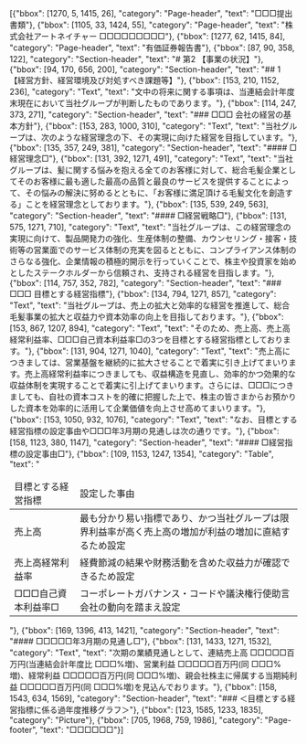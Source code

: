 [{"bbox": [1270, 5, 1415, 26], "category": "Page-header", "text": "□□□提出書類"}, {"bbox": [1105, 33, 1424, 55], "category": "Page-header", "text": "株式会社アートネイチャー □□□□□□□□□"}, {"bbox": [1277, 62, 1415, 84], "category": "Page-header", "text": "有価証券報告書"}, {"bbox": [87, 90, 358, 122], "category": "Section-header", "text": "# 第2 【事業の状況】"}, {"bbox": [94, 170, 656, 200], "category": "Section-header", "text": "## 1 【経営方針、経営環境及び対処すべき課題等】"}, {"bbox": [153, 210, 1152, 236], "category": "Text", "text": "文中の将来に関する事項は、当連結会計年度末現在において当社グループが判断したものであります。"}, {"bbox": [114, 247, 373, 271], "category": "Section-header", "text": "### □□□ 会社の経営の基本方針"}, {"bbox": [153, 283, 1000, 310], "category": "Text", "text": "当社グループは、次のような経営理念の下、その実現に向けた経営を目指しています。"}, {"bbox": [135, 357, 249, 381], "category": "Section-header", "text": "#### □経営理念□"}, {"bbox": [131, 392, 1271, 491], "category": "Text", "text": "当社グループは、髪に関する悩みを抱える全てのお客様に対して、総合毛髪企業としてそのお客様に最も適した最高の品質と最良のサービスを提供することによって、その悩みの解決に努めるとともに、「お客様に満足頂ける毛髪文化を創造する」ことを経営理念としております。"}, {"bbox": [135, 539, 249, 563], "category": "Section-header", "text": "#### □経営戦略□"}, {"bbox": [131, 575, 1271, 710], "category": "Text", "text": "当社グループは、この経営理念の実現に向けて、製品開発力の強化、生産体制の整備、カウンセリング・接客・技術等の営業面でのサービス体制の充実を図るとともに、コンプライアンス体制のさらなる強化、企業情報の積極的開示を行っていくことで、株主や投資家を始めとしたステークホルダーから信頼され、支持される経営を目指します。"}, {"bbox": [114, 757, 352, 782], "category": "Section-header", "text": "### □□□ 目標とする経営指標"}, {"bbox": [134, 794, 1271, 857], "category": "Text", "text": "当社グループは、売上の拡大と効率的な経営を推進して、総合毛髪事業の拡大と収益力や資本効率の向上を目指しております。"}, {"bbox": [153, 867, 1207, 894], "category": "Text", "text": "そのため、売上高、売上高経常利益率、□□□自己資本利益率□の3つを目標とする経営指標としております。"}, {"bbox": [131, 904, 1271, 1040], "category": "Text", "text": "売上高につきましては、営業基盤を継続的に拡大させることで着実に引き上げてまいります。売上高経常利益率につきましても、収益構造を見直し、効率的かつ効果的な収益体制を実現することで着実に引上げてまいります。さらには、□□□につきましても、自社の資本コストを的確に把握した上で、株主の皆さまからお預かりした資本を効率的に活用して企業価値を向上させ高めてまいります。"}, {"bbox": [153, 1050, 932, 1076], "category": "Text", "text": "なお、目標とする経営指標の設定事由や□□□年3月期の見通しは次の通りです。"}, {"bbox": [158, 1123, 380, 1147], "category": "Section-header", "text": "#### □経営指標の設定事由□"}, {"bbox": [109, 1153, 1247, 1354], "category": "Table", "text": "<table><thead><tr><td>目標とする経営指標</td><td>設定した事由</td></tr></thead><tbody><tr><td>売上高</td><td>最も分かり易い指標であり、かつ当社グループは限界利益率が高く売上高の増加が利益の増加に直結するため設定</td></tr><tr><td>売上高経常利益率</td><td>経費節減の結果や財務活動を含めた収益力が確認できるため設定</td></tr><tr><td>□□□自己資本利益率□</td><td>コーポレートガバナンス・コードや議決権行使助言会社の動向を踏まえ設定</td></tr></tbody></table>"}, {"bbox": [169, 1396, 413, 1421], "category": "Section-header", "text": "#### □□□□□年3月期の見通し□"}, {"bbox": [131, 1433, 1271, 1532], "category": "Text", "text": "次期の業績見通しとして、連結売上高 □□□□□百万円(当連結会計年度比 □□□%増)、営業利益 □□□□□百万円(同 □□□%増)、経常利益 □□□□□百万円(同 □□□%増)、親会社株主に帰属する当期純利益 □□□□□百万円(同 □□□%増)を見込んでおります。"}, {"bbox": [158, 1543, 634, 1569], "category": "Section-header", "text": "### ＜目標とする経営指標に係る過年度推移グラフ＞"}, {"bbox": [123, 1585, 1233, 1835], "category": "Picture"}, {"bbox": [705, 1968, 759, 1986], "category": "Page-footer", "text": "□□□□□□"}]